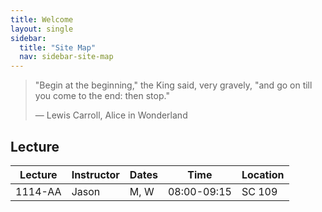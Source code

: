 ```yaml
---
title: Welcome
layout: single
sidebar:
  title: "Site Map"
  nav: sidebar-site-map
---
```


> "Begin at the beginning," the King said, very gravely, "and go on
> till you come to the end: then stop."
>
> ― Lewis Carroll, Alice in Wonderland


## Lecture

 | Lecture | Instructor | Dates | Time        | Location |
 |---------|------------|-------|-------------|----------|
 | 1114-AA | Jason      | M, W  | 08:00-09:15 | SC 109   |
